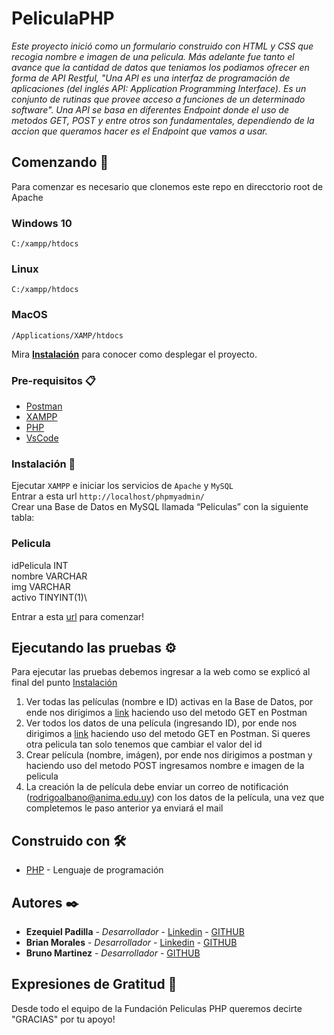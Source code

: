 # PeliculaPHP

_Este proyecto inició como un formulario construido con HTML y CSS que recogia nombre e imagen de una pelicula. Más adelante fue tanto el avance que la cantidad de datos que teniamos los podiamos ofrecer en forma de API Restful, "Una API es una interfaz de programación de aplicaciones (del inglés API: Application Programming Interface). Es un conjunto de rutinas que provee acceso a funciones de un determinado software". Una API se basa en diferentes Endpoint donde el uso de metodos GET, POST y entre otros son fundamentales, dependiendo de la accion que queramos hacer es el Endpoint que vamos a usar._

## Comenzando 🚀

Para comenzar es necesario que clonemos este repo en direcctorio root de Apache
### Windows 10
`C:/xampp/htdocs`
### Linux
`C:/xampp/htdocs`
### MacOS
`/Applications/XAMP/htdocs`

Mira **[Instalación](https://github.com/Ezequiel-Padilla/PeliculasPHP.git#instalación-)** para conocer como desplegar el proyecto.


### Pre-requisitos 📋

* [Postman](https://www.postman.com/)
* [XAMPP](https://www.apachefriends.org/es/index.html)
* [PHP](https://www.php.net/downloads)
* [VsCode](https://code.visualstudio.com)

### Instalación 🔧

Ejecutar `XAMPP` e iniciar los servicios de `Apache` y `MySQL`\
Entrar a esta url `http://localhost/phpmyadmin/`\
Crear una Base de Datos en MySQL llamada “Peliculas” con la siguiente
tabla:

### Pelicula
  idPelicula INT\
  nombre VARCHAR\
  img VARCHAR\
  activo TINYINT(1)\

Entrar a esta [url](http://localhost/PeliculasPHP/) para comenzar!

## Ejecutando las pruebas ⚙️

Para ejecutar las pruebas debemos ingresar a la web como se explicó al final del punto [Instalación](https://github.com/Ezequiel-Padilla/PeliculasPHP#instalación-)
1. Ver todas las películas (nombre e ID) activas en la Base de Datos, por ende nos dirigimos a [link](http://localhost/PeliculasPHP/) haciendo uso del metodo GET en Postman
2. Ver todos los datos de una película (ingresando ID), por ende nos dirigimos a [link](http://localhost/PeliculasPHP/?idPelicula=1) haciendo uso del metodo GET en Postman. Si queres otra pelicula tan solo tenemos que cambiar el valor del id
3. Crear película (nombre, imágen), por ende nos dirigimos a postman y haciendo uso del metodo POST ingresamos nombre e imagen de la pelicula
4. La creación la de película debe enviar un correo de notificación (rodrigoalbano@anima.edu.uy) con los datos de la película, una vez que completemos le paso anterior ya enviará el mail

## Construido con 🛠️

* [PHP](https://www.php.net) - Lenguaje de programación

## Autores ✒️

* **Ezequiel Padilla** - *Desarrollador* - [Linkedin](https://www.linkedin.com/in/ezequiel-padilla-46804a193/) - [GITHUB](https://github.com/Ezequiel-Padilla)
* **Brian Morales** - *Desarrollador* - [Linkedin](https://www.linkedin.com/in/brian-morales-sosa/) - [GITHUB](https://github.com/braimor)
* **Bruno Martinez** - *Desarrollador* - [GITHUB](https://github.com/BrunoMartinez17)

## Expresiones de Gratitud 🎁

Desde todo el equipo de la Fundación Peliculas PHP queremos decirte "GRACIAS" por tu apoyo!
